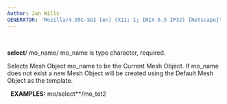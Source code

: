 ```yaml
---
Author: Jan Wills
GENERATOR: 'Mozilla/4.05C-SGI [en] (X11; I; IRIX 6.5 IP32) [Netscape]'
---
```


 

**select**/ mo\_name/
mo\_name is type character, required.

Selects Mesh Object mo\_name to be the Current Mesh Object. If mo\_name
does not exist a new Mesh Object will be created using the Default Mesh
Object as the template.

 
**EXAMPLES:**
mo/select**/mo\_tet2
